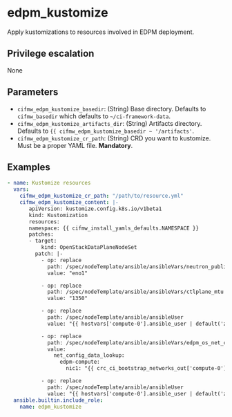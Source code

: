 # edpm_kustomize
Apply kustomizations to resources involved in EDPM deployment.

## Privilege escalation
None

## Parameters
* `cifmw_edpm_kustomize_basedir`: (String) Base directory. Defaults to `cifmw_basedir` which defaults to `~/ci-framework-data`.
* `cifmw_edpm_kustomize_artifacts_dir`: (String) Artifacts directory. Defaults to `{{ cifmw_edpm_kustomize_basedir ~ '/artifacts'`.
* `cifmw_edpm_kustomize_cr_path`: (String) CRD you want to kustomize. Must be a proper YAML file. **Mandatory**.

## Examples
```YAML
- name: Kustomize resources
  vars:
    cifmw_edpm_kustomize_cr_path: "/path/to/resource.yml"
    cifmw_edpm_kustomize_content: |-
       apiVersion: kustomize.config.k8s.io/v1beta1
       kind: Kustomization
       resources:
       namespace: {{ cifmw_install_yamls_defaults.NAMESPACE }}
       patches:
       - target:
           kind: OpenStackDataPlaneNodeSet
         patch: |-
           - op: replace
             path: /spec/nodeTemplate/ansible/ansibleVars/neutron_public_interface_name
             value: "eno1"

           - op: replace
             path: /spec/nodeTemplate/ansible/ansibleVars/ctlplane_mtu
             value: "1350"

           - op: replace
             path: /spec/nodeTemplate/ansible/ansibleUser
             value: "{{ hostvars['compute-0'].ansible_user | default('zuul') }}"

           - op: replace
             path: /spec/nodeTemplate/ansible/ansibleVars/edpm_os_net_config_mappings
             value:
               net_config_data_lookup:
                 edpm-compute:
                   nic1: "{{ crc_ci_bootstrap_networks_out['compute-0'].default.iface }}"

           - op: replace
             path: /spec/nodeTemplate/ansible/ansibleUser
             value: "{{ hostvars['compute-0'].ansible_user | default('zuul') }}"
  ansible.builtin.include_role:
    name: edpm_kustomize
```
